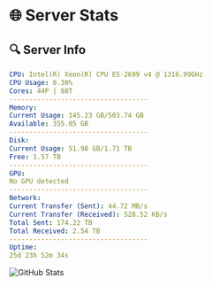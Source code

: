 # 🌐 Server Stats
## 🔍 Server Info
```yaml
CPU: Intel(R) Xeon(R) CPU E5-2699 v4 @ 1316.99GHz
CPU Usage: 0.30%
Cores: 44P | 88T
-----------------------------------
Memory:
Current Usage: 145.23 GB/503.74 GB
Available: 355.05 GB
-----------------------------------
Disk:
Current Usage: 51.98 GB/1.71 TB
Free: 1.57 TB
-----------------------------------
GPU:
No GPU detected
-----------------------------------
Network:
Current Transfer (Sent): 44.72 MB/s
Current Transfer (Received): 528.52 KB/s
Total Sent: 174.22 TB
Total Received: 2.54 TB
-----------------------------------
Uptime:
25d 23h 52m 34s
```
![GitHub Stats](https://img.shields.io/badge/Updated-2025-03-05_22:35:52-blue)